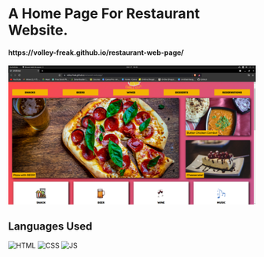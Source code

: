 # <h1>A Home Page For Restaurant Website.</h1>
<h4>https://volley-freak.github.io/restaurant-web-page/</h4>


![](/images/Screenshot%20from%202021-10-17%2016-20-36.png)
## Languages Used

![HTML](https://img.shields.io/badge/html5%20-%23E34F26.svg?&style=for-the-badge&logo=html5&logoColor=white)
![CSS](https://img.shields.io/badge/css3%20-%231572B6.svg?&style=for-the-badge&logo=css3&logoColor=white)
![JS](https://img.shields.io/badge/javascript%20-%23323330.svg?&style=for-the-badge&logo=javascript&logoColor=%23F7DF1E)
